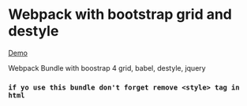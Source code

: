 # Webpack with bootstrap grid and destyle

[Demo](https://tltary.github.io/Webpack-Bundle/)

Webpack Bundle with boostrap 4 grid, babel, destyle, jquery

### `if yo use this bundle don't forget remove <style> tag in html`